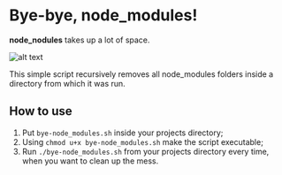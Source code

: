 # Bye-bye, node_modules!

**node_nodules** takes up a lot of space.

![alt text](https://cdn-images-1.medium.com/max/1600/1*tLmdca91O3WXf_ZTiy8JFA.jpeg "Heaviest object in the universe")

This simple script recursively removes all node_modules folders inside a directory from which it was run.

## How to use
1. Put `bye-node_modules.sh` inside your projects directory;
1. Using `chmod u+x bye-node_modules.sh` make the script executable;
1. Run `./bye-node_modules.sh` from your projects directory every time, when you want to clean up the mess.
